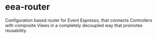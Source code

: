 # eea-router
Configuration based router for Event Espresso, that connects Controllers with composite Views in a completely decoupled way that promotes reusability.
